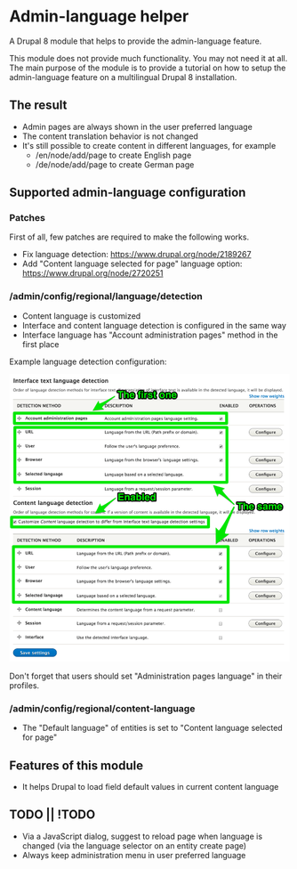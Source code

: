 # Admin-language helper

A Drupal 8 module that helps to provide the admin-language feature.

This module does not provide much functionality. You may not need it at all. The main purpose of the module is to provide a tutorial on how to setup the admin-language feature on a multilingual Drupal 8 installation.

## The result

- Admin pages are always shown in the user preferred language
- The content translation behavior is not changed
- It's still possible to create content in different languages, for example
    - /en/node/add/page to create English page
    - /de/node/add/page to create German page

## Supported admin-language configuration

### Patches

First of all, few patches are required to make the following works.

- Fix language detection: https://www.drupal.org/node/2189267
- Add "Content language selected for page" language option: https://www.drupal.org/node/2720251

### /admin/config/regional/language/detection

- Content language is customized
- Interface and content language detection is configured in the same way
- Interface language has "Account administration pages" method in the first place

Example language detection configuration:

<img src="docs/language-detection.png" width="678">

Don't forget that users should set "Administration pages language" in their profiles.

### /admin/config/regional/content-language

- The "Default language" of entities is set to "Content language selected for page"

## Features of this module

- It helps Drupal to load field default values in current content language

## TODO || !TODO

- Via a JavaScript dialog, suggest to reload page when language is changed (via the language selector on an entity create page)
- Always keep administration menu in user preferred language
